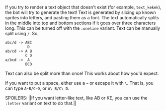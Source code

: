 If you try to render a text object that doesn't exist (for example, `text_kekek`), the bot will try to generate the text!
Text is generated by slicing up known sprites into letters, and pasting them as a font.
The text automatically splits in the middle into top and bottom sections if it goes over three characters long. This can be turned off with the `:oneline` variant.
Text can be manually split using `/`. So, 
```
abc/d -> ABC
          D
ab/cd -> A B
         C D
a/bcd ->  A
         BCD
```
Text can also be split more than once! This works about how you'd expect.

If you want to put a space, either use a `~` or escape it with `\`. That is, you can type `A~B/C~D`, or `A\ B/C\ D`. 

SPOILERS: ||If you want letter-like text, like AB or KE, you can use the `:letter` variant on text to do that.||